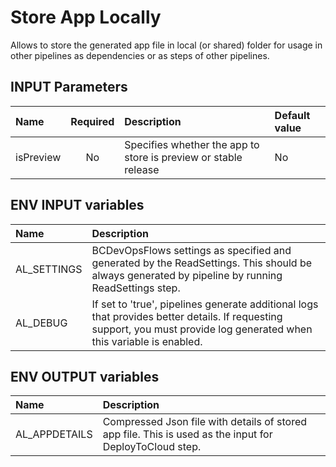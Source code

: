 # Store App Locally

Allows to store the generated app file in local (or shared) folder for usage in other pipelines as dependencies or as steps of other pipelines.

## INPUT Parameters

| Name                  | Required  | Description                                                       | Default value |
| :--                   | :-:       | :--                                                               | :--           |
| isPreview             | No        | Specifies whether the app to store is preview or stable release   | No            |

## ENV INPUT variables

| Name                  | Description |
| :--                   | :-- |
| AL_SETTINGS           | BCDevOpsFlows settings as specified and generated by the ReadSettings. This should be always generated by pipeline by running ReadSettings step. |
| AL_DEBUG | If set to 'true', pipelines generate additional logs that provides better details. If requesting support, you must provide log generated when this variable is enabled. |

## ENV OUTPUT variables

| Name              | Description                                                                                               |
| :--               | :--                                                                                                       |
| AL_APPDETAILS     | Compressed Json file with details of stored app file. This is used as the input for DeployToCloud step.   |
